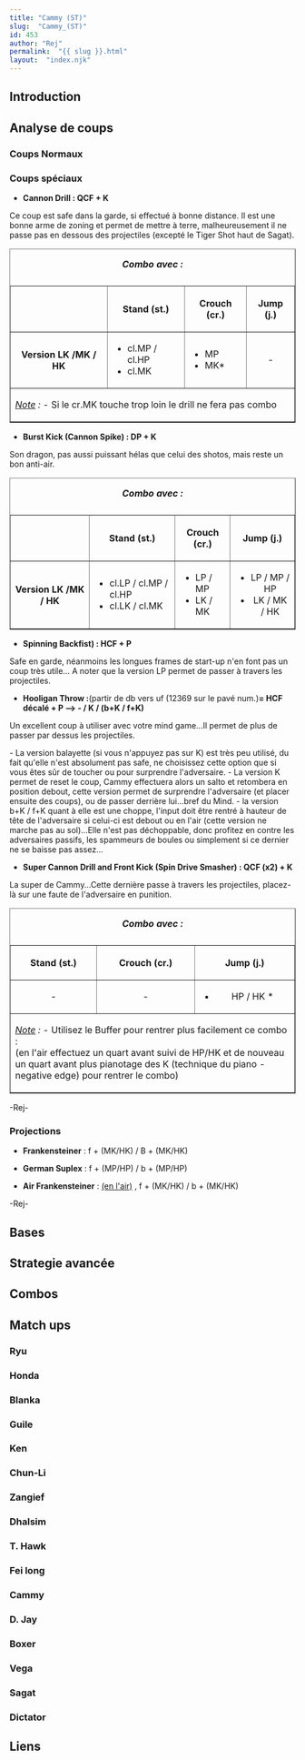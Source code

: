 ```yaml
---
title: "Cammy (ST)"
slug:  "Cammy_(ST)"
id: 453
author: "Rej"
permalink:  "{{ slug }}.html"
layout:  "index.njk"
---
```


## Introduction

## Analyse de coups

### Coups Normaux

### Coups spéciaux

- **Cannon Drill : QCF + K**

Ce coup est safe dans la garde, si effectué à bonne distance. Il est une
bonne arme de zoning et permet de mettre à terre, malheureusement il ne
passe pas en dessous des projectiles (excepté le Tiger Shot haut de
Sagat).

<table class="wikitable centre" border="1" >
<caption>

***Combo avec :***

</caption>
<tr>
<td>
</td>
<th scope="col">

Stand (st.)

</th>
<th scope="col">

Crouch (cr.)

</th>
<th scope="col">

Jump (j.)

</th>
</tr>
<tr>
<th scope="row">

Version LK /MK / HK

</th>
<td>

- cl.MP / cl.HP
- cl.MK

</td>
<td>

- MP
- MK\*

</td>
<td align="center">

\-

</td>
</tr>
<tr>
<td colspan="4">

*<u>Note</u> :* - Si le cr.MK touche trop loin le drill ne fera pas
combo

</td>
</tr>
</table>

- **Burst Kick (Cannon Spike) : DP + K**

Son dragon, pas aussi puissant hélas que celui des shotos, mais reste un
bon anti-air.

<table class="wikitable centre" border="1" >
<caption>

***Combo avec :***

</caption>
<tr>
<td>
</td>
<th scope="col">

Stand (st.)

</th>
<th scope="col">

Crouch (cr.)

</th>
<th scope="col">

Jump (j.)

</th>
</tr>
<tr>
<th scope="row">

Version LK /MK / HK

</th>
<td>

- cl.LP / cl.MP / cl.HP
- cl.LK / cl.MK

</td>
<td>

- LP / MP
- LK / MK

</td>
<td align="center">

- LP / MP / HP
- LK / MK / HK

</td>
</tr>
</table>

- **Spinning Backfist) : HCF + P**

Safe en garde, néanmoins les longues frames de start-up n'en font pas un
coup très utile... A noter que la version LP permet de passer à travers
les projectiles.

- **Hooligan Throw :**(partir de db vers uf (12369 sur le pavé num.)**=
  HCF décalé + P --\> - / K / (b+K / f+K)**

Un excellent coup à utiliser avec votre mind game...Il permet de plus de
passer par dessus les projectiles.

\- La version balayette (si vous n'appuyez pas sur K) est très peu
utilisé, du fait qu'elle n'est absolument pas safe, ne choisissez cette
option que si vous êtes sûr de toucher ou pour surprendre
l'adversaire. - La version K permet de reset le coup, Cammy effectuera
alors un salto et retombera en position debout, cette version permet de
surprendre l'adversaire (et placer ensuite des coups), ou de passer
derrière lui...bref du Mind. - la version b+K / f+K quant à elle est une
choppe, l'input doit être rentré à hauteur de tête de l'adversaire si
celui-ci est debout ou en l'air (cette version ne marche pas au
sol)...Elle n'est pas déchoppable, donc profitez en contre les
adversaires passifs, les spammeurs de boules ou simplement si ce dernier
ne se baisse pas assez...

- **Super Cannon Drill and Front Kick (Spin Drive Smasher) : QCF (x2) +
  K**

La super de Cammy...Cette dernière passe à travers les projectiles,
placez-là sur une faute de l'adversaire en punition.

<table class="wikitable centre" border="1" >
<caption>

***Combo avec :***

</caption>
<tr>
<th scope="col">

Stand (st.)

</th>
<th scope="col">

Crouch (cr.)

</th>
<th scope="col">

Jump (j.)

</th>
</tr>
<tr>
<td align="center">

\-

</td>
<td align="center">

\-

</td>
<td align="center">

- HP / HK \*

</td>
</tr>
<tr>
<td colspan="4">

*<u>Note</u> :* - Utilisez le Buffer pour rentrer plus facilement ce
combo :  
(en l'air effectuez un quart avant suivi de HP/HK et de nouveau un quart
avant plus pianotage des K (technique du piano - negative edge) pour
rentrer le combo)

</td>
</tr>
</table>

-Rej-

### Projections

- **Frankensteiner** : f + (MK/HK) / B + (MK/HK)

<!-- -->

- **German Suplex** : f + (MP/HP) / b + (MP/HP)

<!-- -->

- **Air Frankensteiner** : <u>(en l'air)</u> , f + (MK/HK) / b + (MK/HK)

-Rej-

## Bases

## Strategie avancée

## Combos

## Match ups

### Ryu

### Honda

### Blanka

### Guile

### Ken

### Chun-Li

### Zangief

### Dhalsim

### T. Hawk

### Fei long

### Cammy

### D. Jay

### Boxer

### Vega

### Sagat

### Dictator

## Liens

